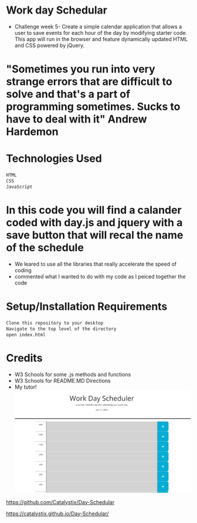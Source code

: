 # Work day Schedular

* Challenge week 5- Create a simple calendar application that allows a user to save events for each hour of the day by modifying starter code. This app will run in the browser and feature dynamically updated HTML and CSS powered by jQuery.


# "Sometimes you run into very strange errors that are difficult to solve and that's a part of programming sometimes. Sucks to have to deal with it" Andrew Hardemon


# Technologies Used
    HTML
    CSS
    JavaScript

# In this code you will find a calander coded with day.js and jquery with a save button  that will recal the name of the schedule
 * We leared to use all the libraries that really accelerate the speed of coding
 * commented what I wanted to do with my code as I peiced together the code

# Setup/Installation Requirements
    Clone this repository to your desktop
    Navigate to the top level of the directory
    open index.html

# Credits
 * W3 Schools for some .js methods and functions
 * W3 Schools for README.MD Directions
 * My tutor!
![Alt text](./assets/workdayscheduler.jpg)

https://github.com/Catalystix/Day-Schedular

https://catalystix.github.io/Day-Schedular/